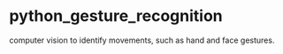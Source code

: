 # python_gesture_recognition
computer vision to identify movements, such as hand and face gestures.

